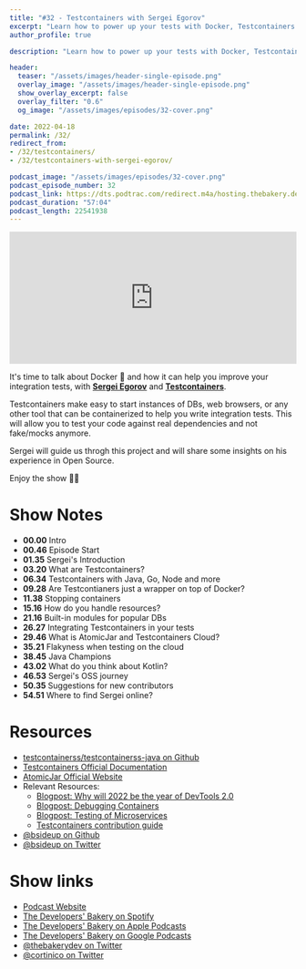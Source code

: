 ```yaml
---
title: "#32 - Testcontainers with Sergei Egorov"
excerpt: "Learn how to power up your tests with Docker, Testcontainers and Sergei Egorov"
author_profile: true

description: "Learn how to power up your tests with Docker, Testcontainers and Sergei Egorov"

header:
  teaser: "/assets/images/header-single-episode.png"
  overlay_image: "/assets/images/header-single-episode.png"
  show_overlay_excerpt: false
  overlay_filter: "0.6"
  og_image: "/assets/images/episodes/32-cover.png"

date: 2022-04-18
permalink: /32/
redirect_from:
- /32/testcontainers/
- /32/testcontainers-with-sergei-egorov/

podcast_image: "/assets/images/episodes/32-cover.png"
podcast_episode_number: 32
podcast_link: https://dts.podtrac.com/redirect.m4a/hosting.thebakery.dev/32-thedevelopersbakery-testcontainers.m4a
podcast_duration: "57:04"
podcast_length: 22541938
---
```


<iframe src="https://open.spotify.com/embed-podcast/show/4jV6Yoz7D38sZJlYMzJm3k" width="100%" height="232" frameborder="0" allowtransparency="true" allow="encrypted-media"></iframe>

It's time to talk about Docker 🐳  and how it can help you improve your integration tests, with [**Sergei Egorov**](https://twitter.com/bsideup) and [**Testcontainers**](https://github.com/autonomousapps/dependency-analysis-android-gradle-plugin).

Testcontainers make easy to start instances of DBs, web browsers, or any other tool that can be containerized to help you write integration tests. This will allow you to test your code against real dependencies and not fake/mocks anymore.

Sergei will guide us throgh this project and will share some insights on his experience in Open Source. 

Enjoy the show 👨‍🍳

# Show Notes

- **00.00** Intro
- **00.46** Episode Start
- **01.35** Sergei's Introduction
- **03.20** What are Testcontainers?
- **06.34** Testcontainers with Java, Go, Node and more
- **09.28** Are Testcontianers just a wrapper on top of Docker?
- **11.38** Stopping containers
- **15.16** How do you handle resources?
- **21.16** Built-in modules for popular DBs
- **26.27** Integrating Testcontainers in your tests
- **29.46** What is AtomicJar and Testcontainers Cloud?
- **35.21** Flakyness when testing on the cloud
- **38.45** Java Champions
- **43.02** What do you think about Kotlin?
- **46.53** Sergei's OSS journey
- **50.35** Suggestions for new contributors
- **54.51** Where to find Sergei online?

# Resources

* <i class="fab fa-github"></i> [testcontainerss/testcontainerss-java on Github](https://github.com/testcontainerss/testcontainerss-java)
* <i class="fas fa-link"></i> [Testcontainers Official Documentation](https://www.testcontainers.org/)
* <i class="fas fa-link"></i> [AtomicJar Official Website](https://www.atomicjar.com/)
* Relevant Resources:
    * <i class="fas fa-link"></i> [Blogpost: Why will 2022 be the year of DevTools 2.0](https://www.atomicjar.com/2021/12/why-will-2022-be-the-year-of-devtools-2-0/)
    * <i class="fas fa-link"></i> [Blogpost: Debugging Containers](https://bsideup.github.io/posts/debugging_containers/)
    * <i class="fas fa-link"></i> [Blogpost: Testing of Microservices](https://engineering.atspotify.com/2018/01/testing-of-microservices/)
    * <i class="fas fa-link"></i> [Testcontainers contribution guide](https://www.testcontainers.org/contributing/)
* <i class="fab fa-github"></i> [@bsideup on Github](https://github.com/bsideup)
* <i class="fab fa-twitter"></i> [@bsideup on Twitter](https://twitter.com/bsideup)

# Show links

* <i class="fas fa-link"></i> [Podcast Website](https://thebakery.dev)
* <i class="fab fa-spotify"></i> [The Developers' Bakery on Spotify](https://open.spotify.com/show/4jV6Yoz7D38sZJlYMzJm3k?si=AL3ske_0R_CKlEScMhYhug)
* <i class="fas fa-podcast"></i> [The Developers' Bakery on Apple Podcasts](https://podcasts.apple.com/us/podcast/the-developers-bakery/id1542849034)
* <i class="fab fa-google-play"></i> [The Developers' Bakery on Google Podcasts](https://podcasts.google.com/feed/aHR0cHM6Ly90aGViYWtlcnkuZGV2L3BvZGNhc3QueG1s)
* <i class="fab fa-twitter"></i> [@thebakerydev on Twitter](https://twitter.com/thebakerydev)
* <i class="fab fa-twitter"></i> [@cortinico on Twitter](https://twitter.com/cortinico)